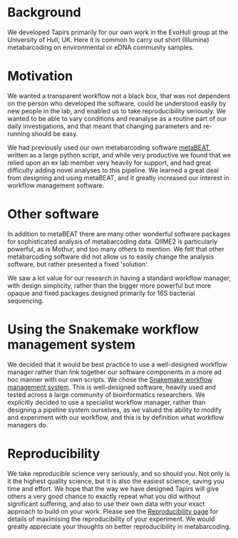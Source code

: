# Background

We developed Tapirs primarily for our own work in the EvoHull group at the University of Hull, UK. Here it is common to carry out short (Illumina) metabarcoding on environmental or eDNA community samples.

# Motivation
We wanted a transparent workflow not a black box, that was not dependent on the person who developed the software, could be understood easily by new people in the lab, and enabled us to take reproducibility seriously. We wanted to be able to vary conditions and reanalyse as a routine part of our daily investigations, and that meant that changing parameters and re-running should be easy.

We had previously used our own metabarcoding software [metaBEAT](https://github.com/HullUni-bioinformatics/metaBEAT), written as a large python script, and while very productive we found that we relied upon an ex lab member very heavily for support, and had great difficulty adding novel analyses to this pipeline. We learned a great deal from designing and using metaBEAT, and it greatly increased our interest in workflow management software.

# Other software
In addition to metaBEAT there are many other wonderful software packages for sophisticated analysis of metabarcoding data. QIIME2 is particularly powerful, as is Mothur, and too many others to mention. We felt that other metabarcoding software did not allow us to easily change the analysis software, but rather presented a fixed 'solution'.

We saw a lot value for our research in having a standard workflow manager, with design simplicity, rather than the bigger more powerful but more opaque and fixed packages designed primarily for 16S bacterial sequencing.

# Using the Snakemake workflow management system
We decided that it would be best practice to use a well-designed workflow manager rather than link together our software components in a more ad hoc manner with our own scripts. We chose the [Snakemake workflow management system](https://snakemake.readthedocs.io/en/stable/index.html). This is well-designed software, heavily used and tested across a large community of bioinformatics researchers. We explicitly decided to use a specialist workflow manager, rather than designing a pipeline system ourselves, as we valued the ability to modify and experiment with our workflow, and this is by definition what workflow managers do.

# Reproducibility
We take reproducible science very seriously, and so should you. Not only is it the highest quality science, but it is also the easiest science, saving you time and effort. We hope that the way we have designed Tapirs will give others a very good chance to exactly repeat what you did without significant suffering, and also to use their own data with your exact approach to build on your work. Please see the [Reproducibility page](../How-To-Guide/reproducibility.md) for details of maximising the reproducibility of your experiment. We would greatly appreciate your thoughts on better reproducibility in metabarcoding.
